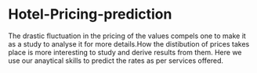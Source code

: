 # Hotel-Pricing-prediction
The drastic fluctuation in the pricing of the values compels one to make it as a study to analyse it for more details.How the distibution of prices takes place is more interesting to study and derive results from them. 
Here we use our anaytical skills to predict the rates as per services offered. 
